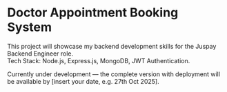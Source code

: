 # Doctor Appointment Booking System

This project will showcase my backend development skills for the Juspay Backend Engineer role.  
Tech Stack: Node.js, Express.js, MongoDB, JWT Authentication.  

Currently under development — the complete version with deployment will be available by [insert your date, e.g. 27th Oct 2025].
